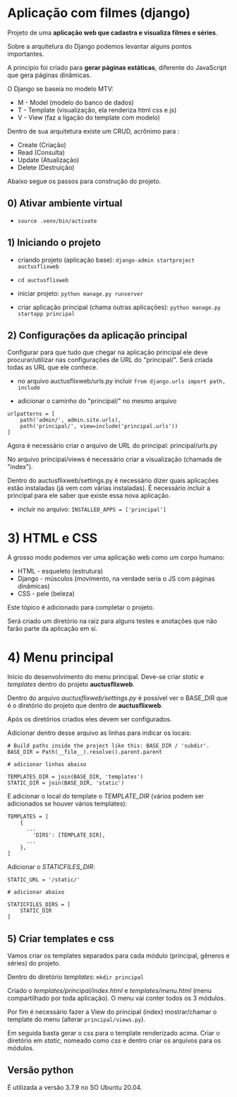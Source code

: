 # Aplicação com filmes (django)

Projeto de uma **aplicação web que cadastra e visualiza filmes e séries**.

Sobre a arquitetura do Django podemos levantar alguns pontos importantes.

A princípio foi criado para **gerar páginas estáticas**, diferente do JavaScript que gera páginas dinâmicas.

O Django se baseia no modelo MTV:

* M - Model (modelo do banco de dados)
* T - Template (visualização, ela renderiza html css e js)
* V - View (faz a ligação do template com modelo)

Dentro de sua arquitetura existe um CRUD, acrônimo para :

- Create (Criação)
- Read (Consulta)
- Update (Atualização)
- Delete (Destruição)

Abaixo segue os passos para construção do projeto.

## 0) Ativar ambiente virtual

* ```source .venv/bin/activate```

## 1) Iniciando o projeto

* criando projeto (aplicação base): ```django-admin startproject auctusflixweb```

* ```cd auctusflixweb```

* iniciar projeto: ```python manage.py runserver```

* criar aplicação principal (chama outras aplicações): ```python manage.py startapp principal```


## 2) Configurações da aplicação principal

Configurar para que tudo que chegar na aplicação principal ele deve procurar/utilizar nas configurações de URL do "principal/". Será criada todas as URL que ele conhece.

*  no arquivo auctusflixweb/urls.py incluir ```from django.urls import path, include```

* adicionar o caminho do "principal/" no mesmo arquivo

```
urlpatterns = [
    path('admin/', admin.site.urls),
    path('principal/', view=include('principal.urls'))
]
```

Agora é necessário criar o arquivo de URL do principal: principal/urls.py

No arquivo principal/views é necessário criar a visualização (chamada de "index").

Dentro do auctusflixweb/settings.py é necessário dizer quais aplicações estão instaladas (já vem com várias instaladas). É necessário incluir a principal para ele saber que existe essa nova aplicação.

* incluir no arquivo: ```INSTALLED_APPS = ['principal']```


# 3) HTML e CSS

A grosso modo podemos ver uma aplicação web como um corpo humano:

* HTML - esqueleto (estrutura)
* Django - músculos (movimento, na verdade seria o JS com páginas dinâmicas)
* CSS - pele (beleza)

Este tópico é adicionado para completar o projeto.

Será criado um diretório na raiz para alguns testes e anotações que não farão parte da aplicação em sí.


# 4) Menu principal

Início do desenvolvimento do menu principal. Deve-se criar *static* e *templates* dentro do projeto **auctusflixweb**.

Dentro do arquivo *auctusflixweb/settings.py* é possível ver o BASE_DIR que é o diretório do projeto que dentro de **auctusflixweb**.

Após os diretórios criados eles devem ser configurados.

Adicionar dentro desse arquivo as linhas para indicar os locais:

```
# Build paths inside the project like this: BASE_DIR / 'subdir'.
BASE_DIR = Path(__file__).resolve().parent.parent

# adicionar linhas abaixo

TEMPLATES_DIR = join(BASE_DIR, 'templates')
STATIC_DIR = join(BASE_DIR, 'static')
```

E adicionar o local do template o *TEMPLATE_DIR* (vários podem ser adicionados se houver vários templates):

```
TEMPLATES = [
    {
      ...
        'DIRS': [TEMPLATE_DIR],
      ...
    },
]
```
Adicionar o *STATICFILES_DIR*:

```
STATIC_URL = '/static/'

# adicionar abaixo

STATICFILES_DIRS = [
    STATIC_DIR
]
```

## 5) Criar templates e css

Vamos criar os templates separados para cada módulo (principal, gêneros e séries) do projeto.

Dentro do diretório *templates*: ```mkdir principal```

Criado o *templates/principal/index.html* e *templates/menu.html* (menu compartilhado por toda aplicação). O menu vai conter todos os 3 módulos.

Por fim é necessário fazer a View do principal (index) mostrar/chamar o template do menu (alterar ```principal/views.py```).

Em seguida basta gerar o css para o template renderizado acima. Criar o diretório em *static*, nomeado como *css* e dentro criar os arquivos para os módulos.

## Versão python

É utilizada a versão 3.7.9 no SO Ubuntu 20.04.
